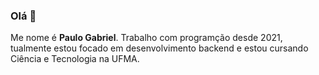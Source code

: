 ### Olá 👋

Me nome é **Paulo Gabriel**. Trabalho com programção desde 2021, tualmente estou focado em desenvolvimento backend e estou cursando Ciência e Tecnologia na UFMA.
